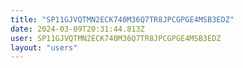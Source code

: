 ```yaml
---
title: "SP11GJVQTMN2ECK740M36Q7TR8JPCGPGE4MSB3EDZ"
date: 2024-03-09T20:31:44.813Z
user: SP11GJVQTMN2ECK740M36Q7TR8JPCGPGE4MSB3EDZ
layout: "users"
---
```

    